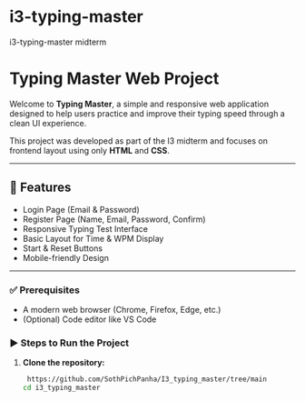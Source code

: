 # i3-typing-master  
i3-typing-master midterm  
# Typing Master Web Project

Welcome to **Typing Master**, a simple and responsive web application designed to help users practice and improve their typing speed through a clean UI experience.

This project was developed as part of the I3 midterm and focuses on frontend layout using only **HTML** and **CSS**.

---

## 🔹 Features

- Login Page (Email & Password)
- Register Page (Name, Email, Password, Confirm)
- Responsive Typing Test Interface
- Basic Layout for Time & WPM Display
- Start & Reset Buttons
- Mobile-friendly Design

---

### ✅ Prerequisites

- A modern web browser (Chrome, Firefox, Edge, etc.)
- (Optional) Code editor like VS Code

### ▶️ Steps to Run the Project

1. **Clone the repository:**

   ```bash
    https://github.com/SothPichPanha/I3_typing_master/tree/main
   cd i3_typing_master

